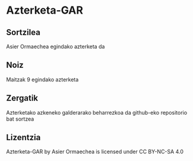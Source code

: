 # Azterketa-GAR
## Sortzilea
Asier Ormaechea egindako azterketa da
## Noiz
Maitzak 9 egindako azterketa
## Zergatik
Azterketako azkeneko galderarako beharrezkoa da github-eko repositorio bat sortzea
## Lizentzia
Azterketa-GAR by Asier Ormaechea is licensed under CC BY-NC-SA 4.0 